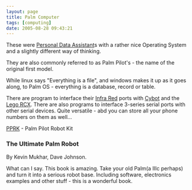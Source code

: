 ```yaml
---
layout: page
title: Palm Computer
tags: [computing]
date: 2005-08-28 09:43:21
---
```

These were [Personal Data Assistant](/wiki/personal_data_assistant.html "Personal Data Assistant")s with a rather nice Operating System and a slightly different way of thinking.

They are also commonly referred to as Palm Pilot's - the name of the original first model.

While linux says "Everything is a file", and windows makes it up as it goes along, to Palm OS - everything is a database, record or table.

There are program to interface their [Infra Red](/wiki/infra_red.html "A type of EM radiation commonly used for digital communications") ports with [Cybot](/wiki/cybot.html "Cybot") and the [Lego RCX](/wiki/rcx.html "The Lego RCX"). There are also programs to interface 3-series serial ports with other serial devices. Quite versatile - abd you can store all your phone numbers on them as well...

[PPRK](/2005/02/25/pprk.html "Palm Pilot Robot Kit") - Palm Pilot Robot Kit

### The Ultimate Palm Robot

By Kevin Mukhar, Dave Johnson.

What can I say. This book is amazing. Take your old Palm(a IIIc perhaps) and turn it into a serious robot base.  Including software, electronics examples and other stuff - this is a wonderful book.
